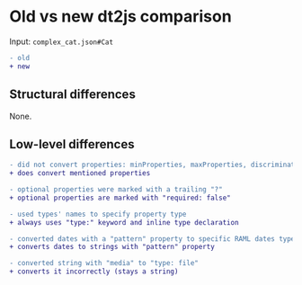 # Old vs new dt2js comparison

Input: `complex_cat.json#Cat`

```diff
- old
+ new
```

## Structural differences

None.

## Low-level differences

```diff
- did not convert properties: minProperties, maxProperties, discriminator, items, uniqueItems, maxItems, minItems, enum, format (in numbers), xml, default, example, multipleOf
+ does convert mentioned properties

- optional properties were marked with a trailing "?"
+ optional properties are marked with "required: false"

- used types' names to specify property type
+ always uses "type:" keyword and inline type declaration

- converted dates with a "pattern" property to specific RAML dates types (e.g. datetime-only)
+ converts dates to strings with "pattern" property

- converted string with "media" to "type: file"
+ converts it incorrectly (stays a string)
```
